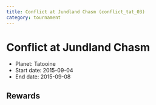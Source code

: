 ```yaml
---
title: Conflict at Jundland Chasm (conflict_tat_03)
category: tournament
---
```

# Conflict at Jundland Chasm

  * Planet: Tatooine
  * Start date: 2015-09-04
  * End date: 2015-09-08

## Rewards

